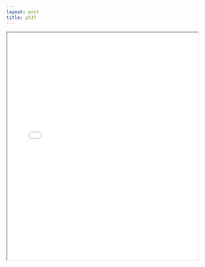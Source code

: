 ```yaml
---
layout: post
title: p537
---
```


<div class="pdf-container">
<iframe src="/ea/assets/pdfs/pubs.n.ins/p537.pdf" height="600" width="100%" allowFullScreen="true"></iframe>
</div>


